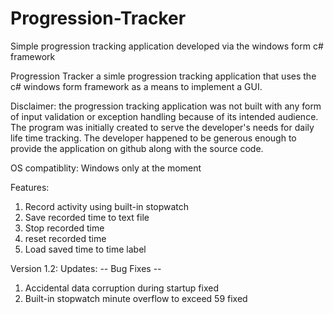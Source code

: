 # Progression-Tracker
Simple progression tracking application developed via the windows form c# framework

Progression Tracker a simle progression tracking application that uses the c# windows form framework as a means to implement a GUI.

Disclaimer: the progression tracking application was not built with any form of input validation or exception handling because of its intended audience. The program was initially created to serve the developer's needs for daily life time tracking. The developer happened to be generous enough to provide the application on github along with the source code. 

OS compatiblity:
Windows only at the moment

Features:

1) Record activity using built-in stopwatch
2) Save recorded time to text file 
3) Stop recorded time
4) reset recorded time
5) Load saved time to time label

Version 1.2:
Updates:
-- Bug Fixes --
1) Accidental data corruption during startup fixed
2) Built-in stopwatch minute overflow to exceed 59 fixed

